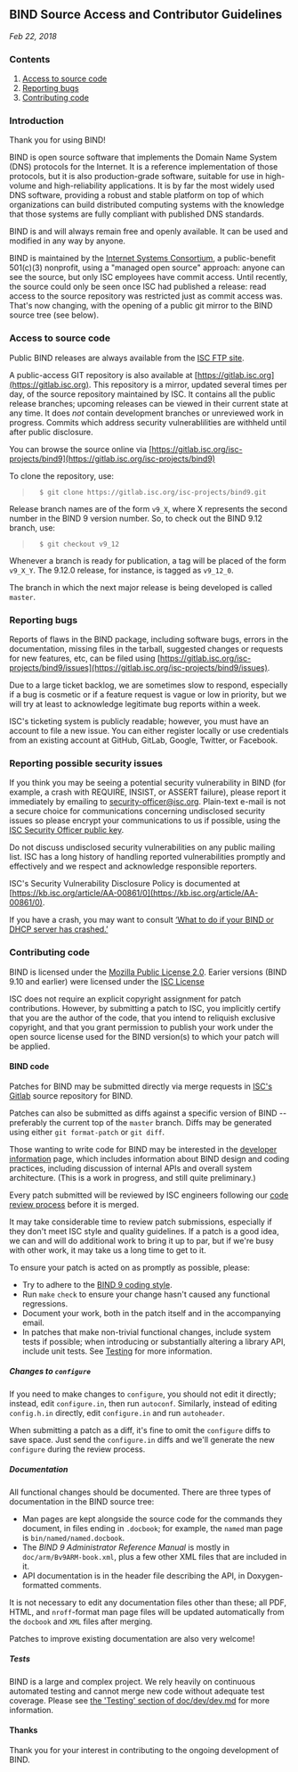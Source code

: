 <!--
 - Copyright (C) Internet Systems Consortium, Inc. ("ISC")
 -
 - This Source Code Form is subject to the terms of the Mozilla Public
 - License, v. 2.0. If a copy of the MPL was not distributed with this
 - file, You can obtain one at http://mozilla.org/MPL/2.0/.
 -
 - See the COPYRIGHT file distributed with this work for additional
 - information regarding copyright ownership.
-->
## BIND Source Access and Contributor Guidelines
*Feb 22, 2018*

### Contents

1. [Access to source code](#access)
1. [Reporting bugs](#bugs)
1. [Contributing code](#contrib)

### Introduction

Thank you for using BIND!

BIND is open source software that implements the Domain Name System (DNS)
protocols for the Internet. It is a reference implementation of those
protocols, but it is also production-grade software, suitable for use in
high-volume and high-reliability applications.  It is by far the most
widely used DNS software, providing a robust and stable platform on top of
which organizations can build distributed computing systems with the
knowledge that those systems are fully compliant with published DNS
standards.

BIND is and will always remain free and openly available.  It can be
used and modified in any way by anyone.

BIND is maintained by the [Internet Systems Consortium](https://www.isc.org),
a public-benefit 501(c)(3) nonprofit, using a "managed open source" approach:
anyone can see the source, but only ISC employees have commit access.
Until recently, the source could only be seen once ISC had published
a release: read access to the source repository was restricted just
as commit access was.  That's now changing, with the opening of a
public git mirror to the BIND source tree (see below).

### <a name="access"></a>Access to source code

Public BIND releases are always available from the
[ISC FTP site](ftp://ftp.isc.org/isc/bind9).

A public-access GIT repository is also available at
[https://gitlab.isc.org](https://gitlab.isc.org).
This repository is a mirror, updated several times per day, of the
source repository maintained by ISC.  It contains all the public release
branches; upcoming releases can be viewed in their current state at any
time.  It does *not* contain development branches or unreviewed work in
progress.  Commits which address security vulnerablilities are withheld
until after public disclosure.

You can browse the source online via
[https://gitlab.isc.org/isc-projects/bind9](https://gitlab.isc.org/isc-projects/bind9)

To clone the repository, use:

>       $ git clone https://gitlab.isc.org/isc-projects/bind9.git

Release branch names are of the form `v9_X`, where X represents the second
number in the BIND 9 version number.  So, to check out the BIND 9.12
branch, use:

>       $ git checkout v9_12

Whenever a branch is ready for publication, a tag will be placed of the
form `v9_X_Y`.  The 9.12.0 release, for instance, is tagged as `v9_12_0`.

The branch in which the next major release is being developed is called
`master`.

### <a name="bugs"></a>Reporting bugs

Reports of flaws in the BIND package, including software bugs, errors
in the documentation, missing files in the tarball, suggested changes
or requests for new features, etc, can be filed using
[https://gitlab.isc.org/isc-projects/bind9/issues](https://gitlab.isc.org/isc-projects/bind9/issues).

Due to a large ticket backlog, we are sometimes slow to respond,
especially if a bug is cosmetic or if a feature request is vague or
low in priority, but we will try at least to acknowledge legitimate
bug reports within a week.

ISC's ticketing system is publicly readable; however, you must have
an account to file a new issue. You can either register locally or
use credentials from an existing account at GitHub, GitLab, Google,
Twitter, or Facebook.

### Reporting possible security issues
If you think you may be seeing a potential security vulnerability in BIND
(for example, a crash with REQUIRE, INSIST, or ASSERT failure), please
report it immediately by emailing to security-officer@isc.org. Plain-text
e-mail is not a secure choice for communications concerning undisclosed
security issues so please encrypt your communications to us if possible,
using the [ISC Security Officer public key](https://www.isc.org/downloads/software-support-policy/openpgp-key/).

Do not discuss undisclosed security vulnerabilities on any public mailing list.
ISC has a long history of handling reported vulnerabilities promptly and
effectively and we respect and acknowledge responsible reporters.

ISC's Security Vulnerability Disclosure Policy is documented at [https://kb.isc.org/article/AA-00861/0](https://kb.isc.org/article/AA-00861/0).

If you have a crash, you may want to consult
[‘What to do if your BIND or DHCP server has crashed.’](https://kb.isc.org/article/AA-00340/89/What-to-do-if-your-BIND-or-DHCP-server-has-crashed.html)

### <a name="bugs"></a>Contributing code

BIND is licensed under the
[Mozilla Public License 2.0](http://www.isc.org/downloads/software-support-policy/isc-license/).
Earier versions (BIND 9.10 and earlier) were licensed under the [ISC License](http://www.isc.org/downloads/software-support-policy/isc-license/)

ISC does not require an explicit copyright assignment for patch
contributions.  However, by submitting a patch to ISC, you implicitly
certify that you are the author of the code, that you intend to reliquish
exclusive copyright, and that you grant permission to publish your work
under the open source license used for the BIND version(s) to which your
patch will be applied.

#### <a name="bind"></a>BIND code

Patches for BIND may be submitted directly via merge requests in
[ISC's Gitlab](https://gitlab.isc.org/isc-projects/bind9/) source
repository for BIND.

Patches can also be submitted as diffs against a specific version of
BIND -- preferably the current top of the `master` branch.  Diffs may
be generated using either `git format-patch` or `git diff`.

Those wanting to write code for BIND may be interested in the
[developer information](doc/dev/dev.md) page, which includes information
about BIND design and coding practices, including discussion of internal
APIs and overall system architecture.  (This is a work in progress, and
still quite preliminary.)

Every patch submitted will be reviewed by ISC engineers following our
[code review process](doc/dev/dev.md#reviews) before it is merged.

It may take considerable time to review patch submissions, especially if
they don't meet ISC style and quality guidelines.  If a patch is a good
idea, we can and will do additional work to bring it up to par, but if
we're busy with other work, it may take us a long time to get to it.

To ensure your patch is acted on as promptly as possible, please:

* Try to adhere to the [BIND 9 coding style](doc/dev/style.md).
* Run `make` `check` to ensure your change hasn't caused any
  functional regressions.
* Document your work, both in the patch itself and in the
  accompanying email.
* In patches that make non-trivial functional changes, include system
  tests if possible; when introducing or substantially altering a
  library API, include unit tests. See [Testing](doc/dev/dev.md#testing)
  for more information.

##### Changes to `configure`

If you need to make changes to `configure`, you should not edit it
directly; instead, edit `configure.in`, then run `autoconf`.  Similarly,
instead of editing `config.h.in` directly, edit `configure.in` and run
`autoheader`.

When submitting a patch as a diff, it's fine to omit the `configure`
diffs to save space.  Just send the `configure.in` diffs and we'll
generate the new `configure` during the review process.

##### Documentation

All functional changes should be documented. There are three types
of documentation in the BIND source tree:

* Man pages are kept alongside the source code for the commands
  they document, in files ending in `.docbook`; for example, the
  `named` man page is `bin/named/named.docbook`.
* The *BIND 9 Administrator Reference Manual* is mostly in
  `doc/arm/Bv9ARM-book.xml`, plus a few other XML files that are included
  in it.
* API documentation is in the header file describing the API, in
  Doxygen-formatted comments.

It is not necessary to edit any documentation files other than these;
all PDF, HTML, and `nroff`-format man page files will be updated
automatically from the `docbook` and `XML` files after merging.

Patches to improve existing documentation are also very welcome!

##### Tests

BIND is a large and complex project. We rely heavily on continuous
automated testing and cannot merge new code without adequate test coverage.
Please see [the 'Testing' section of doc/dev/dev.md](doc/dev/dev.md#testing)
for more information.

#### Thanks

Thank you for your interest in contributing to the ongoing development
of BIND.
